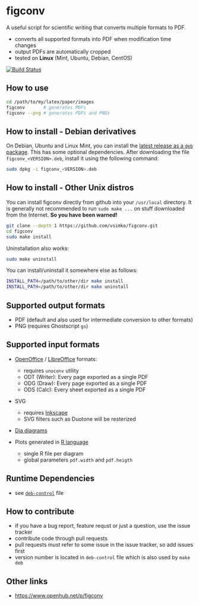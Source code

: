 # figconv
A useful script for scientific writing that converts multiple formats to PDF.

- converts all supported formats into PDF when modification time changes
- output PDFs are automatically cropped
- tested on **Linux** (Mint, Ubuntu, Debian, CentOS)

[![Build Status](https://travis-ci.org/vsimko/figconv.svg?branch=master)](https://travis-ci.org/vsimko/figconv)

## How to use
```sh
cd /path/to/my/latex/paper/images
figconv       # generates PDFs
figconv --png # generates PDFs and PNGs
```

## How to install - Debian derivatives
On Debian, Ubuntu and Linux Mint, you can install the [latest release as a `deb` package](https://github.com/vsimko/figconv/releases/latest). This has some optional dependencies.
After downloading the file `figconv_<VERSION>.deb`, install it using the following command:
```sh
sudo dpkg -i figconv_<VERSION>.deb
```

## How to install - Other Unix distros
You can install figconv directly from github into your `/usr/local` directory.
It is generally not recommended to run `sudo make ...` on stuff downloaded from the Internet.
**So you have been warned!**
```sh
git clone --depth 1 https://github.com/vsimko/figconv.git
cd figconv
sudo make install
```
Uninstallation also works:
```sh
sudo make uninstall
```

You can install/uninstall it somewhere else as follows:
```sh
INSTALL_PATH=/path/to/other/dir make install
INSTALL_PATH=/path/to/other/dir make uninstall
```

## Supported output formats
- PDF (default and also used for intermediate conversion to other formats)
- PNG (requires Ghostscript `gs`)

## Supported input formats
- [OpenOffice]() / [LibreOffice](https://www.libreoffice.org/) formats:
  - requires `unoconv` utility
  - ODT (Writer): Every page exported as a single PDF
  - ODG (Draw): Every page exported as a single PDF
  - ODS (Calc): Every sheet exported as a single PDF

- SVG
  - requires [Inkscape](https://inkscape.org)
  - SVG filters such as Duotone will be resterized

- [Dia diagrams](http://dia-installer.de/)

- Plots generated in [R language](https://www.r-project.org/)
  - single R file per diagram
  - global parameters `pdf.width` and `pdf.heigth`

## Runtime Dependencies
- see [`deb-control`](deb-control) file

## How to contribute
- if you have a bug report, feature requst or just a question, use the issue tracker
- contribute code through pull requests
- pull requests must refer to some issue in the issue tracker, so add issues first
- version number is located in `deb-control` file which is also used by `make deb`

## Other links
- https://www.openhub.net/p/figconv
